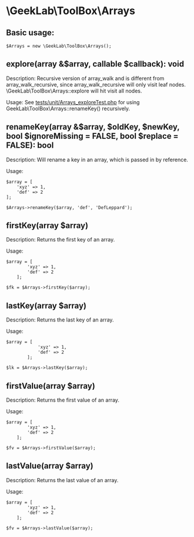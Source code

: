 # \GeekLab\ToolBox\Arrays
## Basic usage:
`$Arrays = new \GeekLab\ToolBox\Arrays();`

## explore(array &$array, callable $callback): void
Description: Recursive version of array_walk and is different from array_walk_recursive, since array_walk_recursive will only visit leaf nodes. \GeekLab\ToolBox\Arrays::explore will hit visit all nodes.
 
Usage: See [tests/unit/Arrays_exploreTest.php](tests/unit/Arrays_exploreTest.php) for using GeekLab\ToolBox\Arrays::renameKey() recursively.
  
## renameKey(array &$array, $oldKey, $newKey, bool $ignoreMissing = FALSE, bool $replace = FALSE): bool
Description: Will rename a key in an array, which is passed in by reference.
 
Usage:
 
    $array = [
        'xyz' => 1,
        'def' => 2
    ];
     
    $Arrays->renameKey($array, 'def', 'DefLeppard');

## firstKey(array $array)
Description: Returns the first key of an array.

Usage:
  
    $array = [
            'xyz' => 1,
            'def' => 2
        ];
 
    $fk = $Arrays->firstKey($array);

## lastKey(array $array)
Description: Returns the last key of an array.

Usage:

    $array = [
                'xyz' => 1,
                'def' => 2
            ];
     
    $lk = $Arrays->lastKey($array);

## firstValue(array $array)
Description: Returns the first value of an array.

Usage:
  
    $array = [
            'xyz' => 1,
            'def' => 2
        ];
 
    $fv = $Arrays->firstValue($array);

## lastValue(array $array)
Description: Returns the last value of an array.

Usage:
  
    $array = [
            'xyz' => 1,
            'def' => 2
        ];
 
    $fv = $Arrays->lastValue($array);
